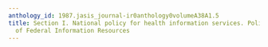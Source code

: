 ```yaml
---
anthology_id: 1987.jasis_journal-ir0anthology0volumeA38A1.5
title: Section I. National policy for health information services. Policy on management
  of Federal Information Resources
---
```

